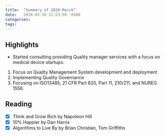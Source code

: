 ```yaml
---
title:  "Summary of 2020-March"
date:   2020-03-30 11:53:50 -0400
categories:
tags:
---
```

## Highlights
- Started consulting providing Quality manager services with a focus on medical device startups.
1. Focus on Quality Management System development and deployment
2. Implementing Quality Governance
3. Focusing on ISO13485, 21 CFR Part 820, Part 11, 210/211, and NUREG 1556.

## Reading
- [x] Think and Grow Rich by Napoleon Hill
- [x] 10% Happier by Dan Harris
- [x] Algorithms to Live By by Brian Christian, Tom Griffiths
